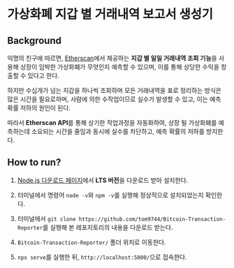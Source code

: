 # 가상화폐 지갑 별 거래내역 보고서 생성기

## Background

익명의 친구에 따르면, [Etherscan](https://etherscan.io/)에서 제공하는 **지갑 별 일일 거래내역 조회 기능**을 사용해 상장이 임박한 가상화폐가 무엇인지 예측할 수 있으며, 이를 통해 상당한 수익을 창출할 수 있다고 한다.

하지만 수십개가 넘는 지갑을 하나씩 조회하며 모든 거래내역을 표로 정리하는 방식은 많은 시간을 필요로하며, 사람에 의한 수작업이므로 실수가 발생할 수 있고, 이는 예측 확률 저하의 원인이 된다.

따라서 **Etherscan API**를 통해 상기한 작업과정을 자동화하여, 상장 될 가상화폐를 예측하는데 소요되는 시간을 줄임과 동시에 실수를 차단하고, 예측 확률의 저하를 방지한다.

## How to run?

1. [Node.js 다운로드 페이지](https://nodejs.org/ko/)에서 **LTS 버전**을 다운로드 받아 설치한다.

2. 터미널에서 명령어 `node -v`와 `npm -v`를 실행해 정상적으로 설치되었는지 확인한다.

3. 터미널에서 `git clone https://github.com/tom9744/Bitcoin-Transaction-Reporter`를 실행해 본 레포지토리의 내용을 다운로드 받는다.

4. `Bitcoin-Transaction-Reporter/` 폴더 위치로 이동한다.

5. `npx serve`를 실행한 뒤, `http://localhost:5000/`으로 접속한다.
